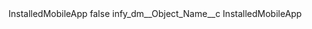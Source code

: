 <?xml version="1.0" encoding="UTF-8"?>
<CustomMetadata xmlns="http://soap.sforce.com/2006/04/metadata" xmlns:xsi="http://www.w3.org/2001/XMLSchema-instance" xmlns:xsd="http://www.w3.org/2001/XMLSchema">
    <label>InstalledMobileApp</label>
    <protected>false</protected>
    <values>
        <field>infy_dm__Object_Name__c</field>
        <value xsi:type="xsd:string">InstalledMobileApp</value>
    </values>
</CustomMetadata>
